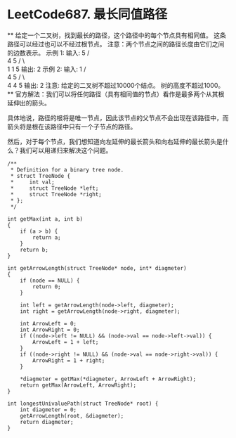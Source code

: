 # LeetCode687. 最长同值路径
**
给定一个二叉树，找到最长的路径，这个路径中的每个节点具有相同值。 这条路径可以经过也可以不经过根节点。
注意：两个节点之间的路径长度由它们之间的边数表示。
示例 1:
输入:
              5
             / \
            4   5
           / \   \
          1   1   5
输出:
2
示例 2:
输入:
              1
             / \
            4   5
           / \   \
          4   4   5
输出:
2
注意: 给定的二叉树不超过10000个结点。 树的高度不超过1000。
**
官方解法：我们可以将任何路径（具有相同值的节点）看作是最多两个从其根延伸出的箭头。

具体地说，路径的根将是唯一节点，因此该节点的父节点不会出现在该路径中，而箭头将是根在该路径中只有一个子节点的路径。

然后，对于每个节点，我们想知道向左延伸的最长箭头和向右延伸的最长箭头是什么？我们可以用递归来解决这个问题。

```
/**
 * Definition for a binary tree node.
 * struct TreeNode {
 *     int val;
 *     struct TreeNode *left;
 *     struct TreeNode *right;
 * };
 */

int getMax(int a, int b)
{
    if (a > b) {
        return a;
    }
    return b;
}

int getArrowLength(struct TreeNode* node, int* diagmeter) 
{
    if (node == NULL) {
        return 0;
    }

    int left = getArrowLength(node->left, diagmeter);
    int right = getArrowLength(node->right, diagmeter);

    int ArrowLeft = 0;
    int ArrowRight = 0;
    if ((node->left != NULL) && (node->val == node->left->val)) {
        ArrowLeft = 1 + left;
    }
    if ((node->right != NULL) && (node->val == node->right->val)) {
        ArrowRight = 1 + right;
    }

    *diagmeter = getMax(*diagmeter, ArrowLeft + ArrowRight);
    return getMax(ArrowLeft, ArrowRight);
}

int longestUnivaluePath(struct TreeNode* root) {
    int diagmeter = 0;
    getArrowLength(root, &diagmeter);
    return diagmeter;
}

```